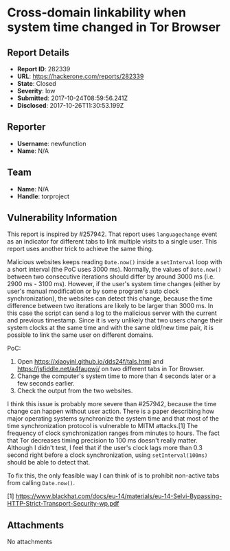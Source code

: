 # Cross-domain linkability when system time changed in Tor Browser

## Report Details
- **Report ID**: 282339
- **URL**: https://hackerone.com/reports/282339
- **State**: Closed
- **Severity**: low
- **Submitted**: 2017-10-24T08:59:56.241Z
- **Disclosed**: 2017-10-26T11:30:53.199Z

## Reporter
- **Username**: newfunction
- **Name**: N/A

## Team
- **Name**: N/A
- **Handle**: torproject

## Vulnerability Information
This report is inspired by #257942. That report uses `languagechange` event as an indicator for different tabs to link multiple visits to a single user. This report uses another trick to achieve the same thing.

Malicious websites keeps reading `Date.now()` inside a `setInterval` loop with a short interval (the PoC uses 3000 ms). Normally, the values of `Date.now()` between two consecutive iterations should differ by around 3000 ms (i.e. 2900 ms - 3100 ms). However, if the user's system time changes (either by user's manual modification or by some program's auto clock synchronization), the websites can detect this change, because the time difference between two iterations are likely to be larger than 3000 ms. In this case the script can send a log to the malicious server with the current and previous timestamp. Since it is very unlikely that two users change their system clocks at the same time and with the same old/new time pair, it is possible to link the same user on different domains.

PoC:
1. Open https://xiaoyinl.github.io/dds24f/tals.html and https://jsfiddle.net/a4faupwj/ on two different tabs in Tor Browser.
2. Change the computer's system time to more than 4 seconds later or a few seconds earlier.
3. Check the output from the two websites.

I think this issue is probably more severe than #257942, because the time change can happen without user action. There is a paper describing how major operating systems synchronize the system time and that most of the time synchronization protocol is vulnerable to MITM attacks.[1] The frequency of clock synchronization ranges from minutes to hours. The fact that Tor decreases timing precision to 100 ms doesn't really matter. Although I didn't test, I feel that if the user's clock lags more than 0.3 second right before a clock synchronization, using `setInterval(100ms)` should be able to detect that.

To fix this, the only feasible way I can think of is to prohibit non-active tabs from calling `Date.now()`.

[1] https://www.blackhat.com/docs/eu-14/materials/eu-14-Selvi-Bypassing-HTTP-Strict-Transport-Security-wp.pdf

## Attachments
No attachments

